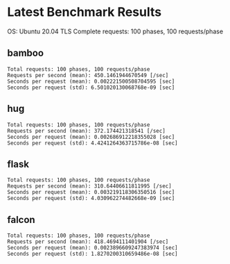 # Latest Benchmark Results

OS: Ubuntu 20.04 TLS
Complete requests: 100 phases, 100 requests/phase

## bamboo
```
Total requests: 100 phases, 100 requests/phase
Requests per second (mean): 450.1461944670549 [/sec]
Seconds per request (mean): 0.002221500508704595 [sec]
Seconds per request (std): 6.501020130068768e-09 [sec]
```

## hug
```
Total requests: 100 phases, 100 requests/phase
Requests per second (mean): 372.174421318541 [/sec]
Seconds per request (mean): 0.002686912218355028 [sec]
Seconds per request (std): 4.4241264363715786e-08 [sec]
```

## flask
```
Total requests: 100 phases, 100 requests/phase
Requests per second (mean): 310.64406611811995 [/sec]
Seconds per request (mean): 0.003219118306350516 [sec]
Seconds per request (std): 4.030962274482668e-09 [sec]
```

## falcon
```
Total requests: 100 phases, 100 requests/phase
Requests per second (mean): 418.4694111401904 [/sec]
Seconds per request (mean): 0.0023896609247383974 [sec]
Seconds per request (std): 1.8270200310659486e-08 [sec]
```
